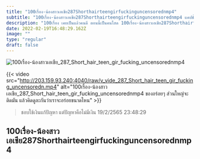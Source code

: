 ```yaml
---
title: "100เรื่อง-น้องสาวเอเชีย287Shorthairteengirfuckinguncensorednmp4"
subtitle: "100เรื่อง-น้องสาวเอเชีย287Shorthairteengirfuckinguncensorednmp4 แคปชั่นฮาๆ กวนๆ 2021 แคปชั่นฮาๆ แคปชั่นกวนๆ 2022"
description: "100เรื่อง เคยเป็นแล้วคนดี ตอนนี้เป็นคนโสด 100เรื่อง-น้องสาวเอเชีย287Shorthairteengirfuckinguncensorednmp4 19/2/2565 23:48:29"
date: 2022-02-19T16:48:29.162Z
image: ""
type: "regular"
draft: false
---
```


![100เรื่อง-น้องสาวเอเชีย_287_Short_hair_teen_gir_fucking_uncensorednmp4](http://203.159.93.240:4040/raw/v_vide_287_Short_hair_teen_gir_fucking_uncensoredn.jpg)

{{< video src="http://203.159.93.240:4040/raw/v_vide_287_Short_hair_teen_gir_fucking_uncensoredn.mp4" alt="100เรื่อง-น้องสาวเอเชีย_287_Short_hair_teen_gir_fucking_uncensorednmp4 ของอร่อยๆ ส่วนใหญ่จะติดมัน แล้วคิดดูละกันว่าเราจะอร่อยขนาดไหน" >}}


> ชอบใช้เงินแก้ปัญหา แต่ปัญหาคือไม่มีเงิน 19/2/2565 23:48:29

## 100เรื่อง-น้องสาวเอเชีย287Shorthairteengirfuckinguncensorednmp4
